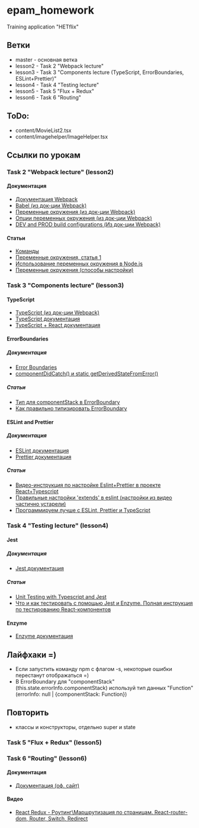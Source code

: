 # epam_homework
Training application "HETflix"
## Ветки
- master - основная ветка
- lesson2 - Task 2 "Webpack lecture"
- lesson3 - Task 3 "Components lecture (TypeScript, ErrorBoundaries, ESLint+Prettier)"
- lesson4 - Task 4 "Testing lecture"
- lesson5 - Task 5 "Flux + Redux"
- lesson6 - Task 6 "Routing"
## ToDo:
- content/MovieList2.tsx
- content/imagehelper/ImageHelper.tsx

## Ссылки по урокам
### Task 2 "Webpack lecture" (lesson2)
#### Документация
- [Документация Webpack](https://webpack.js.org/guides/getting-started/)
- [Babel (из док-ции Webpack)](https://webpack.js.org/loaders/babel-loader/#root)
- [Переменные окружения (из док-ции Webpack)](https://webpack.js.org/guides/environment-variables/)
- [Опции переменных окружения (из док-ции Webpack)](https://webpack.js.org/api/cli/#environment-options)
- [DEV and PROD build configurations (Из док-ции Webpack)](https://webpack.js.org/guides/production/)
#### Статьи
- [Команды](https://webpack.js.org/api/cli/#environment-variables)
- [Переменные окружения, статья 1](https://medium.com/@hydrock/переменные-окружения-в-приложении-node-js-e9ca2131e6b6)
- [Использование переменных окружения в Node.js](https://habr.com/ru/company/ruvds/blog/351254/)
- [Переменные окружения (способы настройки)](https://dmitrytinitilov.gitbooks.io/strange-javascript/content/nodejs/environment_variables.html)

### Task 3 "Components lecture" (lesson3)
#### TypeScript
- [TypeScript (из док-ции Webpack)](https://webpack.js.org/guides/typescript/)
- [TypeScript документация](https://www.typescriptlang.org/docs/)
- [TypeScript + React документация](https://www.typescriptlang.org/docs/handbook/react.html)
#### ErrorBoundaries
##### Документация
- [Error Boundaries](https://ru.reactjs.org/docs/error-boundaries.html)
- [componentDidCatch() и static getDerivedStateFromError()](https://ru.reactjs.org/docs/react-component.html#error-handling)
##### Статьи
- [Тип для componentStack в ErrorBoundary](https://question-it.com/questions/3220446/svojstvo-componentstack-ne-suschestvuet-dlja-tipa-stringts)
- [Как правильно типизировать ErrorBoundary](https://stackoverflow.com/questions/63916900/how-to-properly-type-a-react-errorboundary-class-component-in-typescript)
#### ESLint and Prettier
##### Документация
- [ESLint документация](https://eslint.org/)
- [Prettier документация](https://prettier.io/docs/en/index.html)
##### Статьи
- [Видео-инструкция по настройке Eslint+Prettier в проекте React+Typescript](https://www.youtube.com/watch?v=4XAGZHbQx74&t=662s)
- [Правильные настройки 'extends' в eslint (настройки из видео частично устарели)](https://github.com/prettier/eslint-config-prettier/blob/main/CHANGELOG.md#version-800-2021-02-21)
- [Программируем лучше с ESLint, Prettier и TypeScript](https://tproger.ru/translations/setting-up-eslint-and-prettier/)
### Task 4 "Testing lecture" (lesson4)
#### Jest
##### Документация
- [Jest документация](https://jestjs.io/ru/docs/tutorial-react)
##### Статьи
- [Unit Testing with Typescript and Jest](https://dev.to/muhajirdev/unit-testing-with-typescript-and-jest-2gln)
- [Что и как тестировать с помощью Jest и Enzyme. Полная инструкция по тестированию React-компонентов](https://medium.com/devschacht/what-and-how-to-test-with-jest-and-enzyme-full-instruction-on-react-components-testing-d3504f3fbc54)
#### Enzyme
- [Enzyme документация](https://rjzaworski.com/2018/03/testing-with-typescript-react-and-enzyme)
## Лайфхаки =)
- Если запустить команду npm с флагом -s, некоторые ошибки перестанут отображаться =)
- В ErrorBoundary для "componentStack" (this.state.errorInfo.componentStack) используй тип данных "Function" (errorInfo: null | {componentStack: Function})
## Повторить
- классы и конструкторы, отдельно super и state
### Task 5 "Flux + Redux" (lesson5)
### Task 6 "Routing" (lesson6)
#### Документация
- [Документация (оф. сайт)](https://reactrouter.com/web/guides/quick-start)
#### Видео
- [React Redux - Роутинг\Маршрутизация по страницам. React-router-dom, Router, Switch, Redirect](https://www.youtube.com/watch?v=gs1hLntyczo)